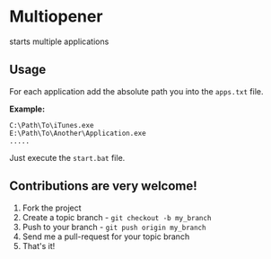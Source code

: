 Multiopener
===========

starts multiple applications

Usage
-------

For each application add the absolute path you into the `apps.txt` file.

**Example:** 

    C:\Path\To\iTunes.exe
    E:\Path\To\Another\Application.exe
    .....

Just execute the `start.bat` file.

## Contributions are very welcome!

1. Fork the project
2. Create a topic branch - `git checkout -b my_branch`
4. Push to your branch - `git push origin my_branch`
5. Send me a pull-request for your topic branch
6. That's it!
